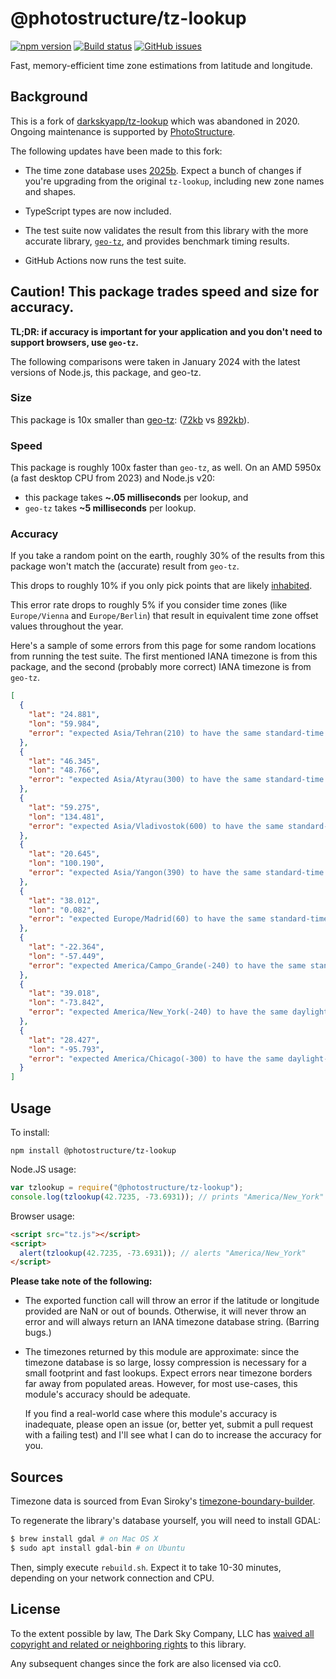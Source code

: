 # @photostructure/tz-lookup

[![npm version](https://img.shields.io/npm/v/@photostructure/tz-lookup.svg)](https://www.npmjs.com/package/@photostructure/tz-lookup)
[![Build status](https://github.com/photostructure/tz-lookup/actions/workflows/node.js.yml/badge.svg?branch=main)](https://github.com/photostructure/tz-lookup/actions/workflows/node.js.yml)
[![GitHub issues](https://img.shields.io/github/issues/photostructure/tz-lookup.svg)](https://github.com/photostructure/tz-lookup/issues)

Fast, memory-efficient time zone estimations from latitude and longitude.

## Background

This is a fork of [darkskyapp/tz-lookup](https://github.com/darkskyapp/tz-lookup-oss) which was abandoned in 2020. Ongoing maintenance is supported by [PhotoStructure](https://photostructure.com).

The following updates have been made to this fork:

- The time zone database uses
  [2025b](https://github.com/evansiroky/timezone-boundary-builder/releases/tag/2025b). Expect a bunch of changes if you're upgrading from the original `tz-lookup`, including new zone names and shapes.

- TypeScript types are now included.

- The test suite now validates the result from this library with the more accurate library, [`geo-tz`](https://github.com/evansiroky/node-geo-tz/), and provides benchmark timing results.

- GitHub Actions now runs the test suite.

## Caution! This package trades speed and size for accuracy.

**TL;DR: if accuracy is important for your application and you don't need to support browsers, use `geo-tz`.**

The following comparisons were taken in January 2024 with the latest versions of Node.js, this package, and geo-tz.

### Size

This package is 10x smaller than
[geo-tz](https://github.com/evansiroky/node-geo-tz/):
([72kb](https://bundlephobia.com/package/@photostructure/tz-lookup@9.0.0) vs
[892kb](https://bundlephobia.com/package/geo-tz@8.0.1)).

### Speed

This package is roughly 100x faster than `geo-tz`, as well. On an AMD 5950x (a fast desktop CPU from 2023) and Node.js v20:

- this package takes **~.05 milliseconds** per lookup, and
- `geo-tz` takes **~5 milliseconds** per lookup.

### Accuracy

If you take a random point on the earth, roughly 30% of the results from this package won't match the (accurate) result from `geo-tz`.

This drops to roughly 10% if you only pick points that are likely [inhabited](https://github.com/darkskyapp/inhabited).

This error rate drops to roughly 5% if you consider time zones (like `Europe/Vienna` and `Europe/Berlin`) that result in equivalent time zone offset values throughout the year.

Here's a sample of some errors from this page for some random locations from running the test suite. The first mentioned IANA timezone is from this package, and the second (probably more correct) IANA timezone is from `geo-tz`. 

```json
[
  {
    "lat": "24.881",
    "lon": "59.984",
    "error": "expected Asia/Tehran(210) to have the same standard-time offset as Etc/GMT-4(240)"
  },
  {
    "lat": "46.345",
    "lon": "48.766",
    "error": "expected Asia/Atyrau(300) to have the same standard-time offset as Europe/Astrakhan(240)"
  },
  {
    "lat": "59.275",
    "lon": "134.481",
    "error": "expected Asia/Vladivostok(600) to have the same standard-time offset as Asia/Khandyga(540)"
  },
  {
    "lat": "20.645",
    "lon": "100.190",
    "error": "expected Asia/Yangon(390) to have the same standard-time offset as Asia/Jakarta(420)"
  },
  {
    "lat": "38.012",
    "lon": "0.082",
    "error": "expected Europe/Madrid(60) to have the same standard-time offset as Etc/GMT(0)"
  },
  {
    "lat": "-22.364",
    "lon": "-57.449",
    "error": "expected America/Campo_Grande(-240) to have the same standard-time offset as America/Asuncion(-180)"
  },
  {
    "lat": "39.018",
    "lon": "-73.842",
    "error": "expected America/New_York(-240) to have the same daylight-savings-time offset as Etc/GMT+5(-300)"
  },
  {
    "lat": "28.427",
    "lon": "-95.793",
    "error": "expected America/Chicago(-300) to have the same daylight-savings-time offset as Etc/GMT+6(-360)"
  }
]
```


## Usage

To install:

    npm install @photostructure/tz-lookup

Node.JS usage:

```javascript
var tzlookup = require("@photostructure/tz-lookup");
console.log(tzlookup(42.7235, -73.6931)); // prints "America/New_York"
```

Browser usage:

```html
<script src="tz.js"></script>
<script>
  alert(tzlookup(42.7235, -73.6931)); // alerts "America/New_York"
</script>
```

**Please take note of the following:**

- The exported function call will throw an error if the latitude or longitude
  provided are NaN or out of bounds. Otherwise, it will never throw an error
  and will always return an IANA timezone database string. (Barring bugs.)

- The timezones returned by this module are approximate: since the timezone
  database is so large, lossy compression is necessary for a small footprint
  and fast lookups. Expect errors near timezone borders far away from
  populated areas. However, for most use-cases, this module's accuracy should
  be adequate.

  If you find a real-world case where this module's accuracy is inadequate,
  please open an issue (or, better yet, submit a pull request with a failing
  test) and I'll see what I can do to increase the accuracy for you.

## Sources

Timezone data is sourced from Evan Siroky's [timezone-boundary-builder][tbb].

To regenerate the library's database yourself, you will need to install GDAL:

```sh
$ brew install gdal # on Mac OS X
$ sudo apt install gdal-bin # on Ubuntu
```

Then, simply execute `rebuild.sh`. Expect it to take 10-30 minutes, depending
on your network connection and CPU.

[tbb]: https://github.com/evansiroky/timezone-boundary-builder/

## License

To the extent possible by law, The Dark Sky Company, LLC has [waived all
copyright and related or neighboring rights][cc0] to this library.

[cc0]: http://creativecommons.org/publicdomain/zero/1.0/

Any subsequent changes since the fork are also licensed via cc0.
